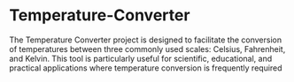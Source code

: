 # Temperature-Converter
The Temperature Converter project is designed to facilitate the conversion of temperatures between three commonly used scales: Celsius, Fahrenheit, and Kelvin. This tool is particularly useful for scientific, educational, and practical applications where temperature conversion is frequently required
